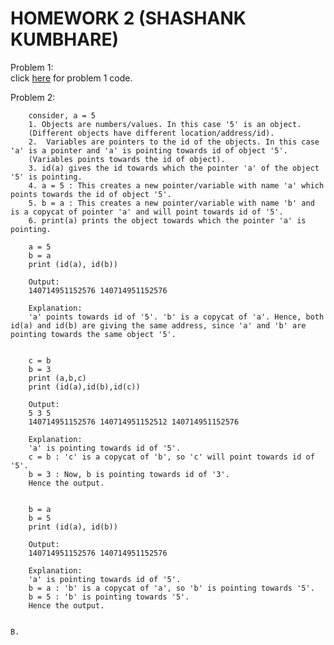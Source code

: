 # HOMEWORK 2 (SHASHANK KUMBHARE) #  

Problem 1:  
		click [here](./problem1.py) for problem 1 code.  
  
  
Problem 2:  

		consider, a = 5  
		1. Objects are numbers/values. In this case '5' is an object.
		(Different objects have different location/address/id).  
		2.	Variables are pointers to the id of the objects. In this case 'a' is a pointer and 'a' is pointing towards id of object '5'.  
		(Variables points towards the id of object).  
		3. id(a) gives the id towards which the pointer 'a' of the object '5' is pointing.    
		4. a = 5 : This creates a new pointer/variable with name 'a' which points towards the id of object '5'.  
		5. b = a : This creates a new pointer/variable with name 'b' and is a copycat of pointer 'a' and will point towards id of '5'.  
		6. print(a) prints the object towards which the pointer 'a' is pointing.  
		 		
		a = 5  
		b = a  
		print (id(a), id(b))  
		
		Output:  
		140714951152576 140714951152576   
		
		Explanation:  
		'a' points towards id of '5'. 'b' is a copycat of 'a'. Hence, both id(a) and id(b) are giving the same address, since 'a' and 'b' are pointing towards the same object '5'.  
		  
		  
		c = b  
		b = 3  
		print (a,b,c)  
		print (id(a),id(b),id(c))  
				  
		Output:  
		5 3 5  
		140714951152576 140714951152512 140714951152576  
		
		Explanation:  
		'a' is pointing towards id of '5'.  
		c = b : 'c' is a copycat of 'b', so 'c' will point towards id of '5'.   
		b = 3 : Now, b is pointing towards id of '3'.  
		Hence the output.  
		  
		  
		b = a  
		b = 5  
		print (id(a), id(b))  
				
		Output:  
		140714951152576 140714951152576  
		  
		Explanation:  
		'a' is pointing towards id of '5'.  
		b = a : 'b' is a copycat of 'a', so 'b' is pointing towards '5'.  
		b = 5 : 'b' is pointing towards '5'.  
		Hence the output.  
		  
		  
	B.  
		
		
		
		
		
		
		
		
		
		
		